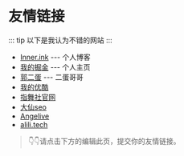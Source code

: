 # 友情链接

::: tip
以下是我认为不错的网站
:::

- [Inner.ink](https://inner.ink) --- 个人博客 <Badge text="Hexo"/>
- [我的掘金](https://juejin.im/user/5c89f6ee5188257e826ab2b7) --- 个人主页 <Badge text="掘金"/>
- [郭二蛋](http://blog.guozhaoxi.top/) --- 二蛋哥哥 <Badge text="超棒"/>
- [我的优酷](https://i.youku.com/i/UMzYwMzA4ODcy)
- [指舞社官网](https://www.fingerdancer.cn)
- [大仙seo](https://www.daxianseo.cn)
- [Angelive](http://www.angelive.fun)
- [alili.tech](https://alili.tech/)

> 👇👇请点击下方的编辑此页，提交你的友情链接。  